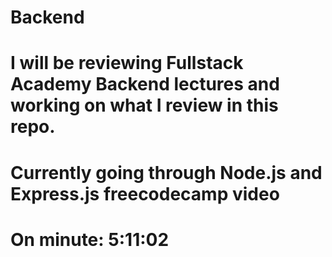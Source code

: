 # Backend

# I will be reviewing Fullstack Academy Backend lectures and working on what I review in this repo.

# Currently going through Node.js and Express.js freecodecamp video
# On minute: 5:11:02
